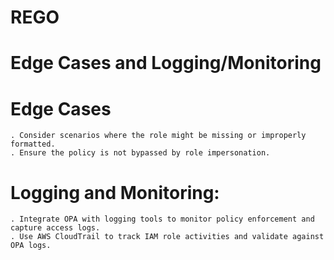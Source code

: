 # REGO

# Edge Cases and Logging/Monitoring

# Edge Cases
    . Consider scenarios where the role might be missing or improperly formatted.
    . Ensure the policy is not bypassed by role impersonation.

# Logging and Monitoring:
    . Integrate OPA with logging tools to monitor policy enforcement and capture access logs.
    . Use AWS CloudTrail to track IAM role activities and validate against OPA logs.
